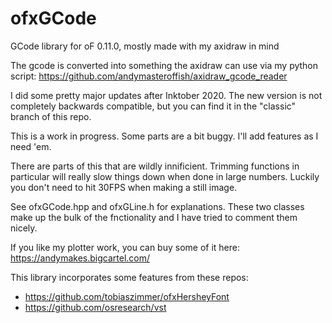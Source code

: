 # ofxGCode
GCode library for oF 0.11.0, mostly made with my axidraw in mind

The gcode is converted into something the axidraw can use via my python script: https://github.com/andymasteroffish/axidraw_gcode_reader

I did some pretty major updates after Inktober 2020. The new version is not completely backwards compatible, but you can find it in the "classic" branch of this repo.

This is a work in progress. Some parts are a bit buggy. I'll add features as I need 'em.

There are parts of this that are wildly innificient. Trimming functions in particular will really slow things down when done in large numbers. Luckily you don't need to hit 30FPS when making a still image.

See ofxGCode.hpp and ofxGLine.h for explanations. These two classes make up the bulk of the fnctionality and I have tried to comment them nicely.

If you like my plotter work, you can buy some of it here: https://andymakes.bigcartel.com/

This library incorporates some features from these repos:
* https://github.com/tobiaszimmer/ofxHersheyFont
* https://github.com/osresearch/vst